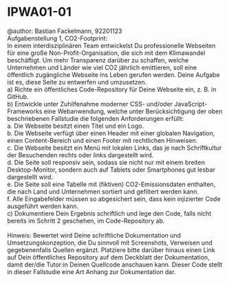 # IPWA01-01
@author: Bastian Fackelmann, 92201123 <br>
Aufgabenstellung 1, CO2-Footprint:<br>
In einem interdisziplinären Team entwickelst Du professionelle Webseiten für eine große Non-Profit-Organisation, die sich mit dem Klimawandel beschäftigt. Um mehr Transparenz darüber zu schaffen, welche Unternehmen und Länder wie viel CO2 jährlich emittieren, soll eine öffentlich zugängliche Webseite ins Leben gerufen werden. Deine Aufgabe ist es, diese Seite zu entwerfen und umzusetzen.<br>
  a) Richte ein öffentliches Code-Repository für Deine Webseite ein, z. B. in GitHub.<br>
  b) Entwickle unter Zuhilfenahme moderner CSS- und/oder JavaScript-Frameworks eine Webanwendung, welche unter Berücksichtigung der oben beschriebenen Fallstudie die folgenden Anforderungen erfüllt:<br>
    a. Die Webseite besitzt einen Titel und ein Logo.<br>
    b. Die Webseite verfügt über einen Header mit einer globalen Navigation, einen Content-Bereich und einen Footer mit rechtlichen Hinweisen.<br>
    c. Die Webseite besitzt ein Menü mit lokalen Links, das je nach Schriftkultur der Besuchenden rechts oder links dargestellt wird.<br>
    d. Die Seite soll responsiv sein, sodass sie nicht nur mit einem breiten Desktop-Monitor, sondern auch auf Tablets oder Smartphones gut lesbar dargestellt wird.<br>
    e. Die Seite soll eine Tabelle mit (fiktiven) CO2-Emissionsdaten enthalten, die nach Land und Unternehmen sortiert und gefiltert werden kann.<br>
    f. Alle Eingabefelder müssen so abgesichert sein, dass kein injizierter Code ausgeführt werden kann.<br>
  c) Dokumentiere Dein Ergebnis schriftlich und lege den Code, falls nicht bereits im Schritt 2 geschehen, im Code-Repository ab.<br>
     <br>
Hinweis: Bewertet wird Deine schriftliche Dokumentation und Umsetzungskonzeption, die Du sinnvoll mit Screenshots, Verweisen und gegebenenfalls Quellen ergänzt. Platziere bitte darüber hinaus einen Link auf Dein öffentliches Repository auf dem Deckblatt        der Dokumentation, damit der/die Tutor:in Deinen Quellcode anschauen kann. Dieser Code stellt in dieser Fallstudie eine Art Anhang zur Dokumentation dar.
